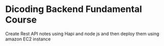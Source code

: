# Dicoding Backend Fundamental Course

Create Rest API notes using Hapi and node js and then deploy them using amazon EC2 instance

